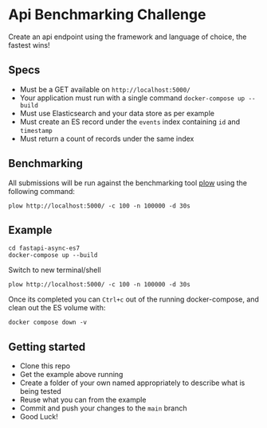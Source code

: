 # Api Benchmarking Challenge

Create an api endpoint using the framework and language of choice, the fastest wins!


## Specs

- Must be a GET available on `http://localhost:5000/`
- Your application must run with a single command `docker-compose up --build`
- Must use Elasticsearch and your data store as per example
- Must create an ES record under the `events` index containing `id` and `timestamp`
- Must return a count of records under the same index

## Benchmarking 

All submissions will be run against the benchmarking tool [plow](https://github.com/six-ddc/plow)
using the following command:
```shell
plow http://localhost:5000/ -c 100 -n 100000 -d 30s
```

## Example

```shell
cd fastapi-async-es7
docker-compose up --build
```

Switch to new terminal/shell

```shell
plow http://localhost:5000/ -c 100 -n 100000 -d 30s
```

Once its completed you can `Ctrl+c` out of the running docker-compose, and clean out the ES volume with: 

```shell
docker compose down -v
```

## Getting started

- Clone this repo
- Get the example above running
- Create a folder of your own named appropriately to describe what is being tested
- Reuse what you can from the example
- Commit and push your changes to the `main` branch
- Good Luck!
